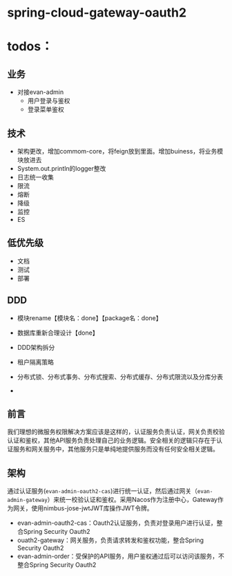 # spring-cloud-gateway-oauth2
# todos：
## 业务
- 对接evan-admin
  - 用户登录与鉴权
  - 登录菜单鉴权
## 技术
- 架构更改，增加commom-core，将feign放到里面。增加buiness，将业务模块放进去
- System.out.println的logger整改
- 日志统一收集
- 限流
- 熔断
- 降级
- 监控
- ES

## 低优先级
- 文档
- 测试
- 部署

## DDD
- 模块rename【模块名：done】【package名：done】
- 数据库重新合理设计【done】
- DDD架构拆分

- 租户隔离策略
- 分布式锁、分布式事务、分布式搜索、分布式缓存、分布式限流以及分库分表
- 

## 前言
我们理想的微服务权限解决方案应该是这样的，认证服务负责认证，网关负责校验认证和鉴权，其他API服务负责处理自己的业务逻辑。安全相关的逻辑只存在于认证服务和网关服务中，其他服务只是单纯地提供服务而没有任何安全相关逻辑。
## 架构
通过认证服务(`evan-admin-oauth2-cas`)进行统一认证，然后通过网关（`evan-admin-gateway`）来统一校验认证和鉴权。采用Nacos作为注册中心，Gateway作为网关，使用nimbus-jose-jwtJWT库操作JWT令牌。
- evan-admin-oauth2-cas：Oauth2认证服务，负责对登录用户进行认证，整合Spring Security Oauth2
- ouath2-gateway：网关服务，负责请求转发和鉴权功能，整合Spring Security Oauth2
- evan-admin-order：受保护的API服务，用户鉴权通过后可以访问该服务，不整合Spring Security Oauth2






